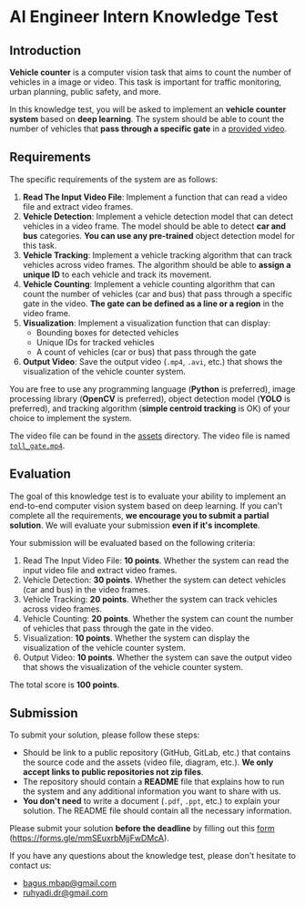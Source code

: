 # AI Engineer Intern Knowledge Test

## Introduction

**Vehicle counter** is a computer vision task that aims to count the number of vehicles in a image or video. This task is important for traffic monitoring, urban planning, public safety, and more.

In this knowledge test, you will be asked to implement an **vehicle counter system** based on **deep learning**. The system should be able to count the number of vehicles that **pass through a specific gate** in a [provided video](assets/toll_gate.mp4).

## Requirements

The specific requirements of the system are as follows:

1. **Read The Input Video File**: Implement a function that can read a video file and extract video frames.
2. **Vehicle Detection**: Implement a vehicle detection model that can detect vehicles in a video frame. The model should be able to detect **car and bus** categories. **You can use any pre-trained** object detection model for this task.
3. **Vehicle Tracking**: Implement a vehicle tracking algorithm that can track vehicles across video frames. The algorithm should be able to **assign a unique ID** to each vehicle and track its movement.
4. **Vehicle Counting**: Implement a vehicle counting algorithm that can count the number of vehicles (car and bus) that pass through a specific gate in the video. **The gate can be defined as a line or a region** in the video frame.
5. **Visualization**: Implement a visualization function that can display:
    - Bounding boxes for detected vehicles
    - Unique IDs for tracked vehicles
    - A count of vehicles (car or bus) that pass through the gate
6. **Output Video**: Save the output video (`.mp4`, `.avi`, etc.) that shows the visualization of the vehicle counter system.

You are free to use any programming language (**Python** is preferred), image processing library (**OpenCV** is preferred), object detection model (**YOLO** is preferred), and tracking algorithm (**simple centroid tracking** is OK) of your choice to implement the system.

The video file can be found in the [assets](assets) directory. The video file is named [`toll_gate.mp4`](assets/toll_gate.mp4).

## Evaluation

The goal of this knowledge test is to evaluate your ability to implement an end-to-end computer vision system based on deep learning. If you can't complete all the requirements, **we encourage you to submit a partial solution**. We will evaluate your submission **even if it's incomplete**.

Your submission will be evaluated based on the following criteria:

1. Read The Input Video File: **10 points**. Whether the system can read the input video file and extract video frames.
2. Vehicle Detection: **30 points**. Whether the system can detect vehicles (car and bus) in the video frames.
3. Vehicle Tracking: **20 points**. Whether the system can track vehicles across video frames.
4. Vehicle Counting: **20 points**. Whether the system can count the number of vehicles that pass through the gate in the video.
5. Visualization: **10 points**. Whether the system can display the visualization of the vehicle counter system.
6. Output Video: **10 points**. Whether the system can save the output video that shows the visualization of the vehicle counter system.

The total score is **100 points**.

## Submission

To submit your solution, please follow these steps:

- Should be link to a public repository (GitHub, GitLab, etc.) that contains the source code and the assets (video file, diagram, etc.). **We only accept links to public repositories not zip files**.
- The repository should contain a **README** file that explains how to run the system and any additional information you want to share with us.
- **You don't need** to write a document (`.pdf`, `.ppt`, etc.) to explain your solution. The README file should contain all the necessary information.

Please submit your solution **before the deadline** by filling out this [form](https://forms.gle/mmSEuxrbMjjFwDMcA) (https://forms.gle/mmSEuxrbMjjFwDMcA).

If you have any questions about the knowledge test, please don't hesitate to contact us:

- bagus.mbap@gmail.com
- ruhyadi.dr@gmail.com
